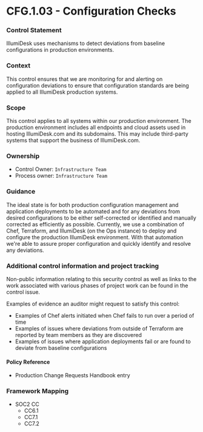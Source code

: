 # CFG.1.03 - Configuration Checks



### Control Statement

IllumiDesk uses mechanisms to detect deviations from baseline configurations in production environments.

###  Context

This control ensures that we are monitoring for and alerting on configuration deviations to ensure that configuration standards are being applied to all IllumiDesk production systems.

###  Scope

This control applies to all systems within our production environment. The production environment includes all endpoints and cloud assets used in hosting IllumiDesk.com and its subdomains. This may include third-party systems that support the business of IllumiDesk.com.

###  Ownership

* Control Owner: `Infrastructure Team`
* Process owner: `Infrastructure Team`

###  Guidance

The ideal state is for both production configuration management and application deployments to be automated and for any deviations from desired configurations to be either self-corrected or identified and manually corrected as efficiently as possible. Currently, we use a combination of Chef, Terraform, and IllumiDesk \(on the Ops instance\) to deploy and configure the production IllumiDesk environment. With that automation we're able to assure proper configuration and quickly identify and resolve any deviations.

###  Additional control information and project tracking

Non-public information relating to this security control as well as links to the work associated with various phases of project work can be found in the control issue.

Examples of evidence an auditor might request to satisfy this control:

* Examples of Chef alerts initiated when Chef fails to run over a period of time
* Examples of issues where deviations from outside of Terraform are reported by team members as they are discovered
* Examples of issues where application deployments fail or are found to deviate from baseline configurations

####  Policy Reference

* Production Change Requests Handbook entry

###  Framework Mapping

* SOC2 CC
  * CC6.1
  * CC7.1
  * CC7.2

